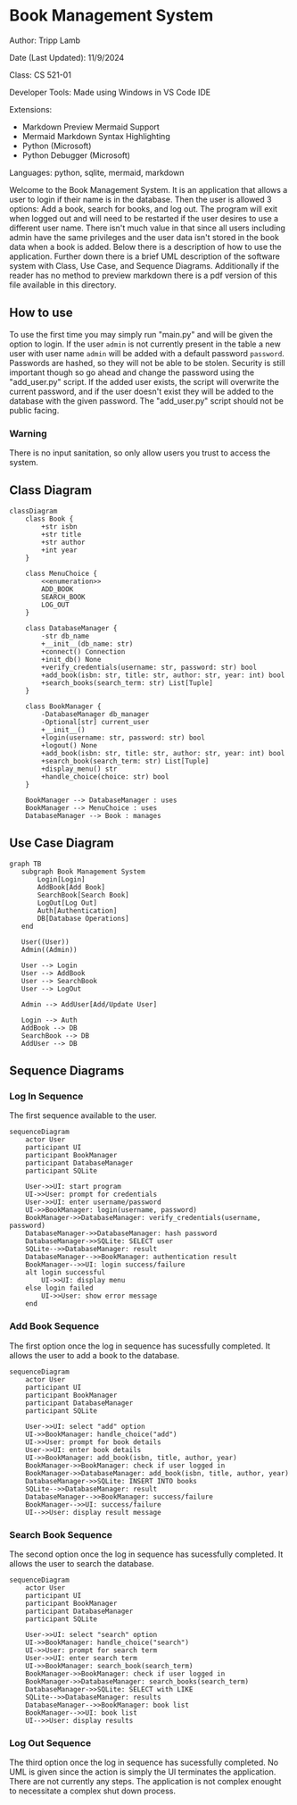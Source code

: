 # Book Management System

Author: Tripp Lamb

Date (Last Updated): 11/9/2024

Class: CS 521-01

Developer Tools: Made using Windows in VS Code IDE

Extensions:
- Markdown Preview Mermaid Support
- Mermaid Markdown Syntax Highlighting
- Python (Microsoft)
- Python Debugger (Microsoft)

Languages: python, sqlite, mermaid, markdown

Welcome to the Book Management System. It is an application that allows a user to login if their name is in the database. Then the user is allowed 3 options: Add a book, search for books, and log out. The program will exit when logged out and will need to be restarted if the user desires to use a different user name. There isn't much value in that since all users including admin have the same privileges and the user data isn't stored in the book data when a book is added. Below there is a description of how to use the application. Further down there is a brief UML description of the software system with Class, Use Case, and Sequence Diagrams. Additionally if the reader has no method to preview markdown there is a pdf version of this file available in this directory.


## How to use

To use the first time you may simply run "main.py" and will be given the option to login. If the user `admin` is not currently present in the table a new user with user name `admin` will be added with a default password `password`. Passwords are hashed, so they will not be able to be stolen. Security is still important though so go ahead and change the password using the "add_user.py" script. If the added user exists, the script will overwrite the current password, and if the user doesn't exist they will be added to the database with the given password. The "add_user.py" script should not be public facing.

### Warning

There is no input sanitation, so only allow users you trust to access the system.

## Class Diagram

```mermaid
classDiagram
    class Book {
        +str isbn
        +str title
        +str author
        +int year
    }

    class MenuChoice {
        <<enumeration>>
        ADD_BOOK
        SEARCH_BOOK
        LOG_OUT
    }

    class DatabaseManager {
        -str db_name
        +__init__(db_name: str)
        +connect() Connection
        +init_db() None
        +verify_credentials(username: str, password: str) bool
        +add_book(isbn: str, title: str, author: str, year: int) bool
        +search_books(search_term: str) List[Tuple]
    }

    class BookManager {
        -DatabaseManager db_manager
        -Optional[str] current_user
        +__init__()
        +login(username: str, password: str) bool
        +logout() None
        +add_book(isbn: str, title: str, author: str, year: int) bool
        +search_book(search_term: str) List[Tuple]
        +display_menu() str
        +handle_choice(choice: str) bool
    }

    BookManager --> DatabaseManager : uses
    BookManager --> MenuChoice : uses
    DatabaseManager --> Book : manages

```

## Use Case Diagram

 ```mermaid
graph TB
    subgraph Book Management System
        Login[Login]
        AddBook[Add Book]
        SearchBook[Search Book]
        LogOut[Log Out]
        Auth[Authentication]
        DB[Database Operations]
    end

    User((User))
    Admin((Admin))

    User --> Login
    User --> AddBook
    User --> SearchBook
    User --> LogOut

    Admin --> AddUser[Add/Update User]

    Login --> Auth
    AddBook --> DB
    SearchBook --> DB
    AddUser --> DB

```

## Sequence Diagrams

### Log In Sequence

The first sequence available to the user.

```mermaid
sequenceDiagram
    actor User
    participant UI
    participant BookManager
    participant DatabaseManager
    participant SQLite

    User->>UI: start program
    UI->>User: prompt for credentials
    User->>UI: enter username/password
    UI->>BookManager: login(username, password)
    BookManager->>DatabaseManager: verify_credentials(username, password)
    DatabaseManager->>DatabaseManager: hash password
    DatabaseManager->>SQLite: SELECT user
    SQLite-->>DatabaseManager: result
    DatabaseManager-->>BookManager: authentication result
    BookManager-->>UI: login success/failure
    alt login successful
        UI->>UI: display menu
    else login failed
        UI->>User: show error message
    end
```
### Add Book Sequence

The first option once the log in sequence has sucessfully completed. It allows the user to add a book to the database.

```mermaid
sequenceDiagram
    actor User
    participant UI
    participant BookManager
    participant DatabaseManager
    participant SQLite

    User->>UI: select "add" option
    UI->>BookManager: handle_choice("add")
    UI->>User: prompt for book details
    User->>UI: enter book details
    UI->>BookManager: add_book(isbn, title, author, year)
    BookManager->>BookManager: check if user logged in
    BookManager->>DatabaseManager: add_book(isbn, title, author, year)
    DatabaseManager->>SQLite: INSERT INTO books
    SQLite-->>DatabaseManager: result
    DatabaseManager-->>BookManager: success/failure
    BookManager-->>UI: success/failure
    UI-->>User: display result message
```
### Search Book Sequence

The second option once the log in sequence has sucessfully completed. It allows the user to search the database.

```mermaid
sequenceDiagram
    actor User
    participant UI
    participant BookManager
    participant DatabaseManager
    participant SQLite

    User->>UI: select "search" option
    UI->>BookManager: handle_choice("search")
    UI->>User: prompt for search term
    User->>UI: enter search term
    UI->>BookManager: search_book(search_term)
    BookManager->>BookManager: check if user logged in
    BookManager->>DatabaseManager: search_books(search_term)
    DatabaseManager->>SQLite: SELECT with LIKE
    SQLite-->>DatabaseManager: results
    DatabaseManager-->>BookManager: book list
    BookManager-->>UI: book list
    UI-->>User: display results
```

### Log Out Sequence

The third option once the log in sequence has sucessfully completed. No UML is given since the action is simply the UI terminates the application. There are not currently any steps. The application is not complex enought to necessitate a complex shut down process.